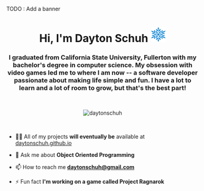 TODO : Add a banner

<h1 align="center">Hi, I'm Dayton Schuh <a href='https://archiveprogram.github.com/'><img src='https://raw.githubusercontent.com/acervenky/animated-github-badges/master/assets/acbadge.gif' width='40' height='40'></a> </h1>

<h3 align="center">I graduated from California State University, Fullerton with my bachelor's degree in computer science.
My obsession with video games led me to where I am now -- a software developer passionate about making life simple and fun.
I have a lot to learn and a lot of room to grow, but that's the best part!</h3>

<br/>

<p align="center"><img src="https://github-readme-stats.vercel.app/api?username=daytonschuh&show_icons=true&theme=merko" alt="daytonschuh" /> </p>

<br />

- 👨‍💻 All of my projects **will eventually be** available at [daytonschuh.github.io](https://daytonschuh.github.io)

- 💬 Ask me about **Object Oriented Programming**

- 📫 How to reach me **daytonschuh@gmail.com**

- ⚡ Fun fact **I'm working on a game called Project Ragnarok**

